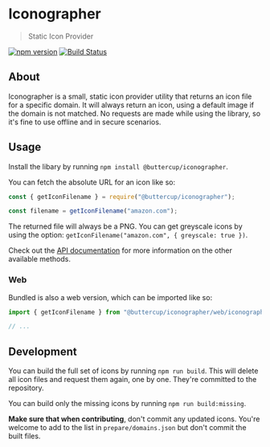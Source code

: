 # Iconographer
> Static Icon Provider

[![npm version](https://badge.fury.io/js/%40buttercup%2Ficonographer.svg)](https://www.npmjs.com/package/@buttercup/iconographer) [![Build Status](https://travis-ci.org/buttercup/iconographer.svg?branch=master)](https://travis-ci.org/buttercup/iconographer)

## About

Iconographer is a small, static icon provider utility that returns an icon file for a specific domain. It will always return an icon, using a default image if the domain is not matched. No requests are made while using the library, so it's fine to use offline and in secure scenarios.

## Usage

Install the libary by running `npm install @buttercup/iconographer`.

You can fetch the absolute URL for an icon like so:

```javascript
const { getIconFilename } = require("@buttercup/iconographer");

const filename = getIconFilename("amazon.com");
```

The returned file will always be a PNG. You can get greyscale icons by using the option: `getIconFilename("amazon.com", { greyscale: true })`.

Check out the [API documentation](API.md) for more information on the other available methods.

### Web

Bundled is also a web version, which can be imported like so:

```javascript
import { getIconFilename } from "@buttercup/iconographer/web/iconographer.js";

// ...
```

## Development

You can build the full set of icons by running `npm run build`. This will delete all icon files and request them again, one by one. They're committed to the repository.

You can build only the missing icons by running `npm run build:missing`.

**Make sure that when contributing**, don't commit any updated icons. You're welcome to add to the list in `prepare/domains.json` but don't commit the built files.
